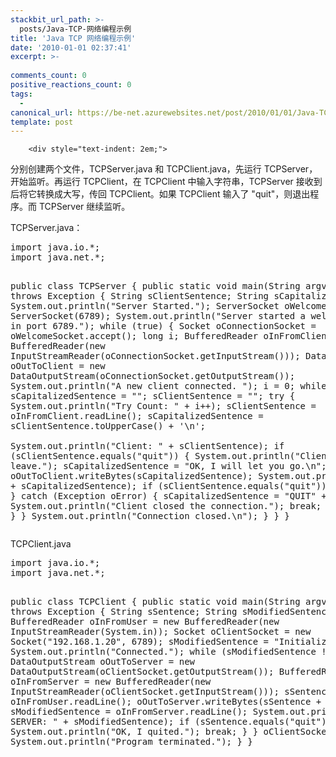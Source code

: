 ```yaml
---
stackbit_url_path: >-
  posts/Java-TCP-网络编程示例
title: 'Java TCP 网络编程示例'
date: '2010-01-01 02:37:41'
excerpt: >-
  
comments_count: 0
positive_reactions_count: 0
tags: 
  - 
canonical_url: https://be-net.azurewebsites.net/post/2010/01/01/Java-TCP-网络编程示例
template: post
---
```


        <div style="text-indent: 2em;">
<p>分别创建两个文件，TCPServer.java 和 TCPClient.java，先运行 TCPServer，开始监听。再运行 TCPClient，在 TCPClient 中输入字符串，TCPServer 接收到后将它转换成大写，传回 TCPClient。如果 TCPClient 输入了 "quit"，则退出程序。而 TCPServer 继续监听。</p>
<p>TCPServer.java：</p>
<pre class="brush: java" style="text-indent: 0;">import java.io.*;
import java.net.*;

public class TCPServer {
	public static void main(String argv[]) throws Exception
	{
		String sClientSentence;
		String sCapitalizedSentence;
		System.out.println("Server Started.");
		ServerSocket oWelcomeSocket = new ServerSocket(6789);
		System.out.println("Server started a welcome socket in port 6789.");
		while (true) {
			Socket oConnectionSocket = oWelcomeSocket.accept();
			long i;
			BufferedReader oInFromClient = new BufferedReader(new InputStreamReader(oConnectionSocket.getInputStream()));
			DataOutputStream oOutToClient = new DataOutputStream(oConnectionSocket.getOutputStream());
			System.out.println("A new client connected. ");
			i = 0;
			while (true) {
				sCapitalizedSentence = "";
				sClientSentence = "";
				try {
					System.out.println("Try Count: " + i++);
					sClientSentence = oInFromClient.readLine();
					sCapitalizedSentence = sClientSentence.toUpperCase() + '\n';					
					System.out.println("Client: " + sClientSentence);
					if (sClientSentence.equals("quit")) {
						System.out.println("Client want to leave.");
						sCapitalizedSentence = "OK, I will let you go.\n";
					}
					oOutToClient.writeBytes(sCapitalizedSentence);
					System.out.println("Me: " + sCapitalizedSentence);
					if (sClientSentence.equals("quit")) {
						break;
					}
				} catch (Exception oError) {
					sCapitalizedSentence = "QUIT" + '\n';
					System.out.println("Client closed the connection.");
					break;
				} finally {
				}
			}
			System.out.println("Connection closed.\n");
		}
	}
}
</pre>
<p>TCPClient.java</p>
<pre class="brush: java" style="text-indent: 0;">import java.io.*;
import java.net.*;

public class TCPClient {
	public static void main(String argv[]) throws Exception
	{
		String sSentence;
		String sModifiedSentence;
		BufferedReader oInFromUser = new BufferedReader(new InputStreamReader(System.in));
		Socket oClientSocket = new Socket("192.168.1.20", 6789);
		sModifiedSentence = "Initialize";
		System.out.println("Connected.");
		while (sModifiedSentence != "QUIT") {
			DataOutputStream oOutToServer = new DataOutputStream(oClientSocket.getOutputStream());
			BufferedReader oInFromServer = new BufferedReader(new InputStreamReader(oClientSocket.getInputStream()));
			sSentence = oInFromUser.readLine();
			oOutToServer.writeBytes(sSentence + '\n');
			sModifiedSentence = oInFromServer.readLine();
			System.out.println("FROM SERVER: " + sModifiedSentence);
			if (sSentence.equals("quit")) {
				System.out.println("OK, I quited.");
				break;
			}
		}
		oClientSocket.close();
		System.out.println("Program terminated.");
	}
}
</pre>
</div>
      